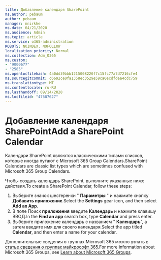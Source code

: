 ```yaml
---
title: Добавление календаря SharePoint
ms.author: pebaum
author: pebaum
manager: mnirkhe
ms.date: 04/21/2020
ms.audience: Admin
ms.topic: article
ms.service: o365-administration
ROBOTS: NOINDEX, NOFOLLOW
localization_priority: Normal
ms.collection: Adm_O365
ms.custom:
- "9000677"
- "2585"
ms.openlocfilehash: 4a0dd39bbb1215008220f7c15fc77a7d7216cfe4
ms.sourcegitcommit: c6692ce0fa1358ec3529e59ca0ecdfdea4cdc759
ms.translationtype: MT
ms.contentlocale: ru-RU
ms.lasthandoff: 09/14/2020
ms.locfileid: "47687627"
---
```

# <a name="add-a-sharepoint-calendar"></a><span data-ttu-id="445d3-102">Добавление календаря SharePoint</span><span class="sxs-lookup"><span data-stu-id="445d3-102">Add a SharePoint Calendar</span></span>

<span data-ttu-id="445d3-103">Календари SharePoint являются классическими типами списков, которые иногда путают с Microsoft 365 Group Calendars.</span><span class="sxs-lookup"><span data-stu-id="445d3-103">SharePoint Calendars are classic list types which are sometimes confused with Microsoft 365 Group Calendars.</span></span>
 
<span data-ttu-id="445d3-104">Чтобы создать календарь SharePoint, выполните указанные ниже действия.</span><span class="sxs-lookup"><span data-stu-id="445d3-104">To create a SharePoint Calendar, follow these steps:</span></span>
 
1.  <span data-ttu-id="445d3-105">Выберите значок шестеренки " **Параметры** " и нажмите кнопку **Добавить приложение**.</span><span class="sxs-lookup"><span data-stu-id="445d3-105">Select the **Settings** gear icon, and then select **Add an App**.</span></span>
2.  <span data-ttu-id="445d3-106">В поле Поиск **приложения** введите **Календарь** и нажмите клавишу ВВОД.</span><span class="sxs-lookup"><span data-stu-id="445d3-106">In the **Find an app** search box, type **Calendar** and press enter.</span></span>
3.  <span data-ttu-id="445d3-107">Выберите приложение календарь с названием " **Календарь**", а затем введите имя для своего календаря.</span><span class="sxs-lookup"><span data-stu-id="445d3-107">Select the app titled **Calendar**, and then enter a name for your calendar.</span></span>

<span data-ttu-id="445d3-108">Дополнительные сведения о группах Microsoft 365 можно узнать в [статье сведения о группах майкрософт 365](https://support.office.com/article/Learn-about-Office-365-groups-b565caa1-5c40-40ef-9915-60fdb2d97fa2).</span><span class="sxs-lookup"><span data-stu-id="445d3-108">For more information about Microsoft 365 Groups, see [Learn about Microsoft 365 Groups](https://support.office.com/article/Learn-about-Office-365-groups-b565caa1-5c40-40ef-9915-60fdb2d97fa2).</span></span>

